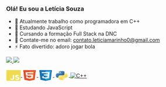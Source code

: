 ### Olá! Eu sou a Letícia Souza

- 🔭 Atualmente trabalho como programadora em C++
- 🌱 Estudando JavaScript
- 👯 Cursando a formação Full Stack na DNC
- 💬 Contate-me no email: contato.leticiamarinho0@gmail.com
- ⚡ Fato divertido: adoro jogar bola


<div>
  <a href ="https://github.com/LetiSouza18">
  <img height="180cm" src="https://github-readme-stats.vercel.app/api?username=LetiSouza18&show_icons=true&theme=radical&include_all_commits=true&count_pivate=true"/>
  <img height="180cm" src="https://github-readme-stats.vercel.app/api/top-langs/?username=LetiSouza18&layout=compact&langs_count=16&theme=radical"/>
</div>

<div style="display: inline_block"><br>
  <img align="center" alt="Js" height="30" width="40" src="https://raw.githubusercontent.com/devicons/devicon/master/icons/javascript/javascript-plain.svg">
  <img align="center" alt="HTML" height="30" width="40" src="https://raw.githubusercontent.com/devicons/devicon/master/icons/html5/html5-original.svg">
  <img align="center" alt="CSS" height="30" width="40" src="https://raw.githubusercontent.com/devicons/devicon/master/icons/css3/css3-original.svg">
  <img align="center" alt="Python" height="30" width="40" src="https://raw.githubusercontent.com/devicons/devicon/master/icons/python/python-original.svg">
  <img align="center" alt="C++" height="30" width="40" src="https://cdn.jsdelivr.net/gh/devicons/devicon/icons/cplusplus/cplusplus-original.svg" />
</div>


